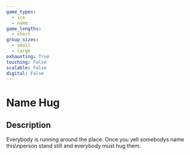 ```yaml
---
game_types:
  - ice
  - name
game_lengths:
  - short
group_sizes:
  - small
  - large
exhausting: True
touching: False
scalable: False
digital: False
---
```

# Name Hug

## Description
Everybody is running around the place. Once you yell somebodys name this\nperson stand still and everybody must hug them.

